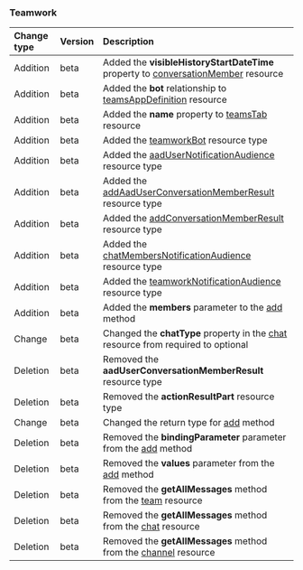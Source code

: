 ### Teamwork

| **Change type** | **Version** | **Description** |
|:---|:---|:---|
|Addition|beta|Added the **visibleHistoryStartDateTime** property to [conversationMember](https://docs.microsoft.com/en-us/graph/api/resources/conversationMember?view=graph-rest-beta) resource|
|Addition|beta|Added the **bot** relationship to [teamsAppDefinition](https://docs.microsoft.com/en-us/graph/api/resources/teamsAppDefinition?view=graph-rest-beta) resource|
|Addition|beta|Added the **name** property to [teamsTab](https://docs.microsoft.com/en-us/graph/api/resources/teamsTab?view=graph-rest-beta) resource|
|Addition|beta|Added the [teamworkBot](https://docs.microsoft.com/en-us/graph/api/resources/teamworkBot?view=graph-rest-beta) resource type|
|Addition|beta|Added the [aadUserNotificationAudience](https://docs.microsoft.com/en-us/graph/api/resources/aadUserNotificationAudience?view=graph-rest-beta) resource type|
|Addition|beta|Added the [addAadUserConversationMemberResult](https://docs.microsoft.com/en-us/graph/api/resources/addAadUserConversationMemberResult?view=graph-rest-beta) resource type|
|Addition|beta|Added the [addConversationMemberResult](https://docs.microsoft.com/en-us/graph/api/resources/addConversationMemberResult?view=graph-rest-beta) resource type|
|Addition|beta|Added the [chatMembersNotificationAudience](https://docs.microsoft.com/en-us/graph/api/resources/chatMembersNotificationAudience?view=graph-rest-beta) resource type|
|Addition|beta|Added the [teamworkNotificationAudience](https://docs.microsoft.com/en-us/graph/api/resources/teamworkNotificationAudience?view=graph-rest-beta) resource type|
|Addition|beta|Added the **members** parameter to the [add](https://docs.microsoft.com/en-us/graph/api/conversationMember-add?view=graph-rest-beta) method|
|Change|beta|Changed the **chatType** property in the [chat](https://docs.microsoft.com/en-us/graph/api/resources/chat?view=graph-rest-beta) resource from required to optional|
|Deletion|beta|Removed the **aadUserConversationMemberResult** resource type|
|Deletion|beta|Removed the **actionResultPart** resource type|
|Change|beta|Changed the return type for [add](https://docs.microsoft.com/en-us/graph/api/conversationMember-add?view=graph-rest-beta) method|
|Deletion|beta|Removed the **bindingParameter** parameter from the [add](https://docs.microsoft.com/en-us/graph/api/conversationMember-add?view=graph-rest-beta) method|
|Deletion|beta|Removed the **values** parameter from the [add](https://docs.microsoft.com/en-us/graph/api/conversationMember-add?view=graph-rest-beta) method|
|Deletion|beta|Removed the **getAllMessages** method from the [team](https://docs.microsoft.com/en-us/graph/api/resources/team?view=graph-rest-beta) resource|
|Deletion|beta|Removed the **getAllMessages** method from the [chat](https://docs.microsoft.com/en-us/graph/api/resources/chat?view=graph-rest-beta) resource|
|Deletion|beta|Removed the **getAllMessages** method from the [channel](https://docs.microsoft.com/en-us/graph/api/resources/channel?view=graph-rest-beta) resource|
